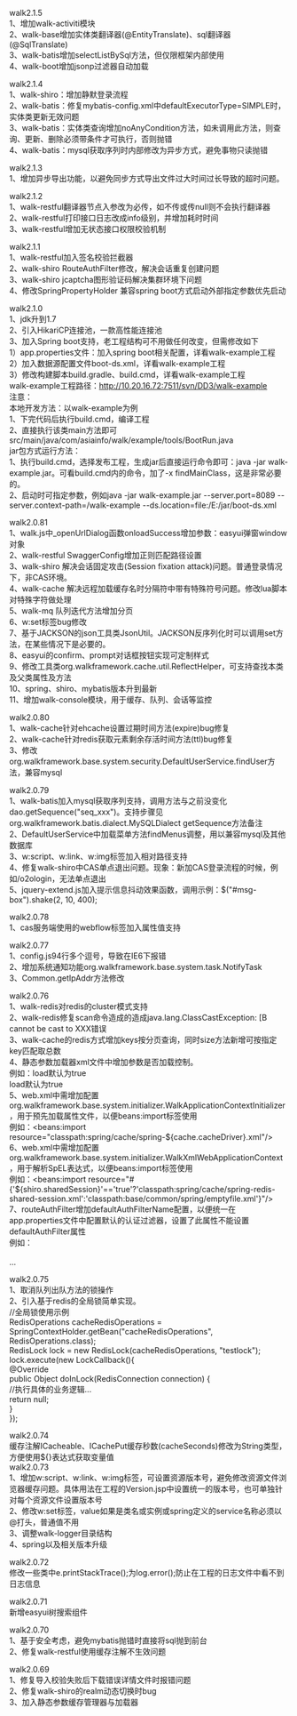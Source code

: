 walk2.1.5  
1、增加walk-activiti模块  
2、walk-base增加实体类翻译器(@EntityTranslate)、sql翻译器(@SqlTranslate)  
3、walk-batis增加selectListBySql方法，但仅限框架内部使用  
4、walk-boot增加jsonp过滤器自动加载  

walk2.1.4  
1、walk-shiro：增加静默登录流程  
2、walk-batis：修复mybatis-config.xml中defaultExecutorType=SIMPLE时，实体类更新无效问题  
3、walk-batis：实体类查询增加noAnyCondition方法，如未调用此方法，则查询、更新、删除必须带条件才可执行，否则抛错  
4、walk-batis：mysql获取序列时内部修改为异步方式，避免事物只读抛错  

walk2.1.3  
1、增加异步导出功能，以避免同步方式导出文件过大时间过长导致的超时问题。  

walk2.1.2  
1、walk-restful翻译器节点入参改为必传，如不传或传null则不会执行翻译器  
2、walk-restful打印接口日志改成info级别，并增加耗时时间  
3、walk-restful增加无状态接口权限校验机制  

walk2.1.1  
1、walk-restful加入签名校验拦截器  
2、walk-shiro RouteAuthFilter修改，解决会话重复创建问题  
3、walk-shiro jcaptcha图形验证码解决集群环境下问题  
4、修改SpringPropertyHolder 兼容spring boot方式启动外部指定参数优先启动  

walk2.1.0  
1、jdk升到1.7  
2、引入HikariCP连接池，一款高性能连接池  
3、加入Spring boot支持，老工程结构可不用做任何改变，但需修改如下  
	1）app.properties文件：加入spring boot相关配置，详看walk-example工程  
	2）加入数据源配置文件boot-ds.xml，详看walk-example工程  
	3）修改构建脚本build.gradle、build.cmd，详看walk-example工程  
	walk-example工程路径：http://10.20.16.72:7511/svn/DD3/walk-example  
注意：  
	本地开发方法：以walk-example为例  
		1、下完代码后执行build.cmd，编译工程  
		2、直接执行该类main方法即可src/main/java/com/asiainfo/walk/example/tools/BootRun.java  
	jar包方式运行方法：  
		1、执行build.cmd，选择发布工程，生成jar后直接运行命令即可：java -jar walk-example.jar。可看build.cmd内的命令，加了-x findMainClass，这是非常必要的。  
		2、启动时可指定参数，例如java -jar walk-example.jar --server.port=8089 --server.context-path=/walk-example --ds.location=file:/E:/jar/boot-ds.xml  

walk2.0.81  
1、walk.js中_openUrlDialog函数onloadSuccess增加参数：easyui弹窗window对象  
2、walk-restful SwaggerConfig增加正则匹配路径设置  
3、walk-shiro 解决会话固定攻击(Session fixation attack)问题。普通登录情况下，非CAS环境。  
4、walk-cache 解决远程加载缓存名时分隔符中带有特殊符号问题。修改lua脚本对特殊字符做处理  
5、walk-mq 队列迭代方法增加分页  
6、w:set标签bug修改  
7、基于JACKSON的json工具类JsonUtil。JACKSON反序列化时可以调用set方法，在某些情况下是必要的。  
8、easyui的confirm、prompt对话框按钮实现可定制样式  
9、修改工具类org.walkframework.cache.util.ReflectHelper，可支持查找本类及父类属性及方法  
10、spring、shiro、mybatis版本升到最新  
11、增加walk-console模块，用于缓存、队列、会话等监控  

walk2.0.80  
1、walk-cache针对ehcache设置过期时间方法(expire)bug修复  
2、walk-cache针对redis获取元素剩余存活时间方法(ttl)bug修复  
3、修改org.walkframework.base.system.security.DefaultUserService.findUser方法，兼容mysql  

walk2.0.79  
1、walk-batis加入mysql获取序列支持，调用方法与之前没变化dao.getSequence("seq_xxx")。支持步骤见org.walkframework.batis.dialect.MySQLDialect getSequence方法备注  
2、DefaultUserService中加载菜单方法findMenus调整，用以兼容mysql及其他数据库  
3、w:script、w:link、w:img标签加入相对路径支持  
4、修复walk-shiro中CAS单点退出问题。现象：新加CAS登录流程的时候，例如/o2ologin，无法单点退出  
5、jquery-extend.js加入提示信息抖动效果函数，调用示例：$("#msg-box").shake(2, 10, 400);  

walk2.0.78  
1、cas服务端使用的webflow标签加入属性值支持  

walk2.0.77  
1、config.js94行多个逗号，导致在IE6下报错  
2、增加系统通知功能org.walkframework.base.system.task.NotifyTask  
3、Common.getIpAddr方法修改  

walk2.0.76  
1、walk-redis对redis的cluster模式支持  
2、walk-redis修复scan命令造成的造成java.lang.ClassCastException: [B cannot be cast to XXX错误  
3、walk-cache的redis方式增加keys按分页查询，同时size方法新增可按指定key匹配取总数  
4、静态参数加载器xml文件中增加参数是否加载控制。  
	例如：<StaticParams load="false">load默认为true  
		  <table key="TD_S_STATIC" load="false"/> load默认为true  
5、web.xml中需增加配置org.walkframework.base.system.initializer.WalkApplicationContextInitializer，用于预先加载属性文件，以便beans:import标签使用  
	例如：<beans:import resource="classpath:spring/cache/spring-${cache.cacheDriver}.xml"/>  
6、web.xml中需增加配置org.walkframework.base.system.initializer.WalkXmlWebApplicationContext，用于解析SpEL表达式，以便beans:import标签使用  
	例如：<beans:import resource="#{'${shiro.sharedSession}'=='true'?'classpath:spring/cache/spring-redis-shared-session.xml':'classpath:base/common/spring/emptyfile.xml'}"/>  
7、routeAuthFilter增加defaultAuthFilterName配置，以便统一在app.properties文件中配置默认的认证过滤器，设置了此属性不能设置defaultAuthFilter属性  
	例如：<bean id="routeAuthFilter" class="org.walkframework.shiro.web.filter.authc.RouteAuthFilter">  
        	<property name="defaultAuthFilterName" value="#{'${shiro.defaultAuthFilter}'!=''?'${shiro.defaultAuthFilter}':'formAuthFilter'}"/>  
        	...  
        	
walk2.0.75  
1、取消队列出队方法的锁操作  
2、引入基于redis的全局锁简单实现。  
//全局锁使用示例  
RedisOperations cacheRedisOperations = SpringContextHolder.getBean("cacheRedisOperations", RedisOperations.class);   
RedisLock lock = new RedisLock(cacheRedisOperations, "testlock");  
lock.execute(new LockCallback<Object>(){  
	@Override  
	public Object doInLock(RedisConnection connection) {  
		//执行具体的业务逻辑...  
		return null;  
	}  
});  
 
walk2.0.74  
缓存注解ICacheable、ICachePut缓存秒数(cacheSeconds)修改为String类型，方便使用${}表达式获取变量值  
walk2.0.73  
1、增加w:script、w:link、w:img标签，可设置资源版本号，避免修改资源文件浏览器缓存问题。具体用法在工程的Version.jsp中设置统一的版本号，也可单独针对每个资源文件设置版本号  
2、修改w:set标签，value如果是类名或实例或spring定义的service名称必须以@打头，普通值不用  
3、调整walk-logger目录结构  
4、spring以及相关版本升级  

walk2.0.72  
修改一些类中e.printStackTrace();为log.error();防止在工程的日志文件中看不到日志信息  

walk2.0.71  
新增easyui树搜索组件  

walk2.0.70  
1、基于安全考虑，避免mybatis抛错时直接将sql抛到前台  
2、修复walk-restful使用缓存注解不生效问题  

walk2.0.69  
1、修复导入校验失败后下载错误详情文件时报错问题  
2、修复walk-shiro的realm动态切换时bug  
3、加入静态参数缓存管理器与加载器  
